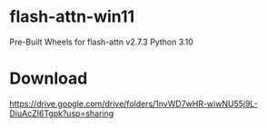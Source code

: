 # flash-attn-win11
Pre-Built Wheels for flash-attn v2.7.3 Python 3.10

# Download
https://drive.google.com/drive/folders/1nvWD7wHR-wiwNU55j9L-DiuAcZI6Tgpk?usp=sharing
